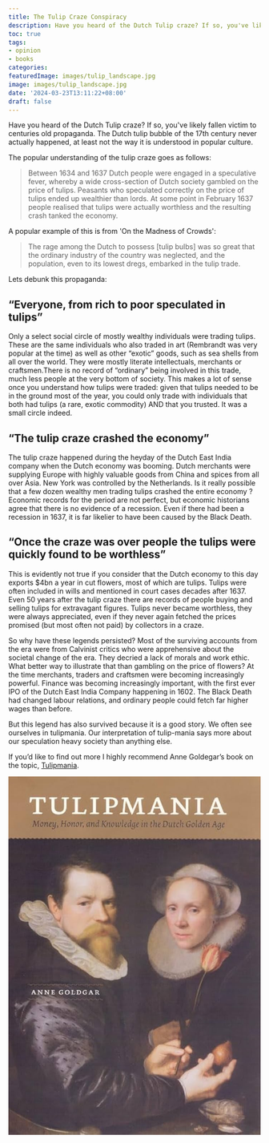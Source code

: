 ```yaml
---
title: The Tulip Craze Conspiracy
description: Have you heard of the Dutch Tulip craze? If so, you've likely fallen victim to centuries old propaganda. The Dutch tulip bubble of the 17th century never actually happened, at least not the way it is understood in popular culture.
toc: true
tags:
- opinion
- books
categories:
featuredImage: images/tulip_landscape.jpg
image: images/tulip_landscape.jpg
date: '2024-03-23T13:11:22+08:00'
draft: false
---
```

Have you heard of the Dutch Tulip craze? If so, you've likely fallen victim to centuries old propaganda. The Dutch tulip bubble of the 17th century never actually happened, at least not the way it is understood in popular culture.

The popular understanding of the tulip craze goes as follows:

> Between 1634 and 1637 Dutch people were engaged in a speculative fever, whereby a wide cross-section of Dutch society gambled on the price of tulips. Peasants who speculated correctly on the price of tulips ended up wealthier than lords. At some point in February 1637 people realised that tulips were actually worthless and the resulting crash tanked the economy.

A popular example of this is from 'On the Madness of Crowds':

> The rage among the Dutch to possess [tulip bulbs] was so great that the ordinary industry of the country was neglected, and the population, even to its lowest dregs, embarked in the tulip trade.

Lets debunk this propaganda:

## “Everyone, from rich to poor speculated in tulips”

Only a select social circle of mostly wealthy individuals were trading  tulips. These are the same individuals who also traded in art (Rembrandt was very popular at the time) as well as other “exotic” goods, such as sea shells from all over the world. They were mostly literate intellectuals, merchants or craftsmen.There is no record of “ordinary” being involved in this trade, much less people at the very bottom of society. This makes a lot of sense once you understand how tulips were traded: given that tulips needed to be in the ground most of the year, you could only trade with individuals that both had tulips (a rare, exotic commodity) AND that you trusted. It was a small circle indeed.

## “The tulip craze crashed the economy”

The tulip craze happened during the heyday of the Dutch East India company when the Dutch economy was booming. Dutch merchants were supplying Europe with highly valuable goods from China and spices from all over Asia. New York was controlled by the Netherlands.  Is it really possible that a few dozen wealthy men trading tulips crashed the entire economy ? Economic records for the period are not perfect, but economic historians agree that there is no evidence of a recession. Even if there had been a recession in 1637,  it is far likelier to have been caused by the Black Death.

## “Once the craze was over people the tulips were quickly found to be worthless”

This is evidently not true if you consider that the Dutch economy to this day exports $4bn a year  in cut flowers, most of which are tulips. Tulips were often included in wills and mentioned in court cases decades after 1637. Even 50 years after the tulip craze there are records of people buying and selling tulips for extravagant figures. Tulips never became worthless, they were always appreciated, even if they never again fetched the prices promised (but most often not paid) by collectors in a craze.

So why have these legends persisted? Most of the surviving accounts from the era were from Calvinist critics who were apprehensive about the societal change of the era. They decried a lack of morals and work ethic. What better way to illustrate that than gambling on the price of flowers?  At the time merchants, traders and craftsmen were becoming increasingly powerful. Finance was becoming increasingly important, with the first ever IPO of the Dutch East India Company happening in 1602. The Black Death had changed labour relations, and ordinary people could fetch far higher wages than before.

But this legend has also survived because it is a good story. We often see ourselves in tulipmania. Our interpretation of tulip-mania says more about our speculation heavy society than anything else.

If you’d like to find out more I highly recommend Anne Goldegar’s book on the topic, [Tulipmania](https://www.amazon.co.uk/Tulipmania-Money-Honor-Knowledge-Golden/dp/0226301265).

![](/images/tulipomania.jpg)
